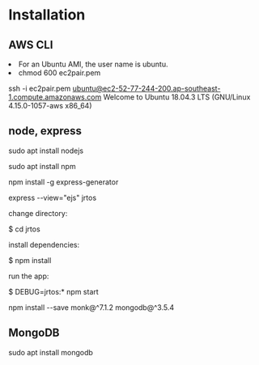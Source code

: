 <h1>Installation</h1>

<h2>AWS CLI</h2>
<li>For an Ubuntu AMI, the user name is ubuntu.</li>
<li>chmod 600 ec2pair.pem</li>

ssh -i ec2pair.pem  ubuntu@ec2-52-77-244-200.ap-southeast-1.compute.amazonaws.com
Welcome to Ubuntu 18.04.3 LTS (GNU/Linux 4.15.0-1057-aws x86_64)

<h2>node, express</h2>
sudo apt install nodejs

sudo apt install npm

npm install -g express-generator

express --view="ejs" jrtos

<p>change directory:</p>
<p>$ cd jrtos
<p>install dependencies:</p>
<p>$ npm install</p>
<p>run the app:</p>
<p>$ DEBUG=jrtos:* npm start</p>
npm install --save monk@^7.1.2 mongodb@^3.5.4</p>


<h2>MongoDB</h2>
sudo apt install mongodb
